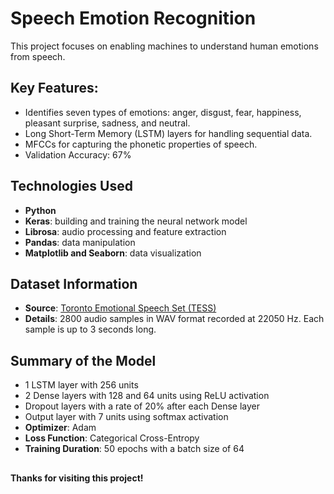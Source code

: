 # Speech Emotion Recognition

This project focuses on enabling machines to understand human emotions from speech.

## Key Features:

- Identifies seven types of emotions: anger, disgust, fear, happiness, pleasant surprise, sadness, and neutral.
- Long Short-Term Memory (LSTM) layers for handling sequential data.
- MFCCs for capturing the phonetic properties of speech.
- Validation Accuracy: 67%

## Technologies Used

- **Python**
- **Keras**: building and training the neural network model
- **Librosa**: audio processing and feature extraction
- **Pandas**: data manipulation
- **Matplotlib and Seaborn**: data visualization

## Dataset Information

- **Source**: [Toronto Emotional Speech Set (TESS)](https://www.kaggle.com/ejlok1/toronto-emotional-speech-set-tess)
- **Details**: 2800 audio samples in WAV format recorded at 22050 Hz. Each sample is up to 3 seconds long.

## Summary of the Model

- 1 LSTM layer with 256 units
- 2 Dense layers with 128 and 64 units using ReLU activation
- Dropout layers with a rate of 20% after each Dense layer
- Output layer with 7 units using softmax activation
- **Optimizer**: Adam
- **Loss Function**: Categorical Cross-Entropy
- **Training Duration**: 50 epochs with a batch size of 64

##

**Thanks for visiting this project!**
